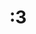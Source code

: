 # :3

<!---
Carmabound/Carmabound is a ✨ special ✨ repository because its `README.md` (this file) appears on your GitHub profile.
You can click the Preview link to take a look at your changes.
--->
